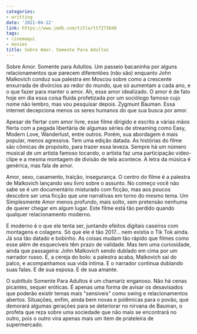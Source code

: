 ```yaml
---
categories:
- writting
date: '2021-04-12'
link: https://www.imdb.com/title/tt7273648
tags:
- cinemaqui
- movies
title: Sobre Amor. Somente Para Adultos
---
```


Sobre Amor. Somente para Adultos. Um passeio bacaninha por alguns relacionamentos que parecem diferentões (não são) enquanto John Malkovich conduz sua palestra em Moscou sobre como a crescente enxurrada de divórcios ao redor do mundo, que só aumentam a cada ano, e o que fazer para manter o amor. Ah, esse amor idealizado. O amor é de fato hoje em dia essa coisa fluida profetizada por um sociólogo famoso cujo nome não lembro, mas vou pesquisar depois. Zygmunt Bauman. Essa internet decepciona menos os seres humanos do que sua busca por amor.

Apesar de flertar com amor livre, esse filme dirigido e escrito a várias mãos flerta com a pegada libertária de algumas séries de streaming como Easy, Modern Love, Wanderlust, entre outros. Porém, sua abordagem é mais popular, menos agressiva. Tem uma edição datada. As histórias do filme são cômicas de propósito, para trazer essa leveza. Sempre há um número musical de um artista famoso tocando, o artista faz uma participação video-clipe e a mesma montagem de divisão de tela acontece. A letra da música é genérica, mas fala de amor.

Amor, sexo, casamento, traição, insegurança. O centro do filme é a palestra de Malkovich lançando seu livro sobre o assunto. No começo você não sabe se é um documentário misturado com ficção, mas aos poucos descobre ser uma ficção que une narrativas em torno do mesmo tema. Um Simplesmente Amor menos profundo, mais solto, sem pretensão nenhuma de querer chegar em algum lugar. Este filme está tão perdido quando qualquer relacionamento moderno.

E moderno é o que ele tenta ser, juntando efeitos digitais caseiros com montagens e colagens. Só que ele é tão 2017... nem existia o Tik Tok ainda. Já soa tão datado e bobinho. As coisas mudam tão rápido que filmes como esse além de esquecíveis têm prazo de validade. Mas tem uma curiosidade, ainda que passageira: John Malkovich sendo dublado em cima por um narrador russo. E, a cereja do bolo: a palestra acaba, Malkovich sai do palco, e acompanhamos sua vida íntima. E o narrador continua dublando suas falas. E de sua esposa. E de sua amante.

O subtítulo Somente Para Adultos é um chamariz enganoso. Não há cenas picantes, sequer eróticas. É apenas uma forma de avisar os desavisados que poderão existir temas mais "sensíveis" como swing e relacionamentos abertos. Situações, enfim, ainda bem novas e polêmicas para o povão, que demorará algumas gerações para se deteriorar no nirvana de Bauman, o profeta que reza sobre uma sociedade que não mais se encontrará no outro, pois o outro vira apenas mais um item de prateleira de supermercado.